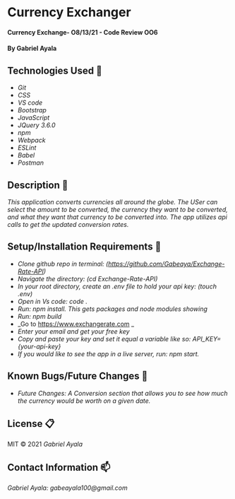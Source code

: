 # Currency Exchanger

#### Currency Exchange- O8/13/21 - Code Review OO6

#### By Gabriel Ayala

## Technologies Used :floppy_disk:

* _Git_
* _CSS_
* _VS code_
* _Bootstrap_
* _JavaScript_
* _JQuery 3.6.0_
* _npm_
* _Webpack_
* _ESLint_
* _Babel_
* _Postman_

## Description :page_with_curl:
_This application converts currencies all around the globe. The USer can select the amount to be converted, the currency they want to be converted, and what they want that currency to be converted into. The app utilizes api calls to get the updated conversion rates._

## Setup/Installation Requirements :triangular_ruler:

* _Clone github repo in terminal: (https://github.com/Gabeaya/Exchange-Rate-API)_
* _Navigate the directory: (cd Exchange-Rate-API)_
* _In your root directory, create an .env file to hold your api key: (touch .env)_
* _Open in Vs code: code ._
* _Run: npm install. This  gets packages and node modules showing_
* _Run: npm build_
* _Go to https://www.exchangerate.com _
* _Enter your email and get your free key_
* _Copy and paste your key and set it equal a variable like so: API_KEY={your-api-key}_
* _If you would like to see the app in a live server, run: npm start._



## Known Bugs/Future Changes :bug:

* _Future Changes: A Conversion section that allows you to see how much the currency would be worth on a given date._


## License :clipboard:
MIT &copy; 2021 _Gabriel Ayala_
## Contact Information :mailbox:

_Gabriel Ayala:
gabeayala100@gmail.com_